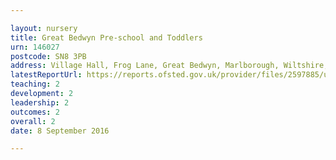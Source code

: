 ```yaml
---

layout: nursery
title: Great Bedwyn Pre-school and Toddlers
urn: 146027
postcode: SN8 3PB
address: Village Hall, Frog Lane, Great Bedwyn, Marlborough, Wiltshire, SN8 3PB
latestReportUrl: https://reports.ofsted.gov.uk/provider/files/2597885/urn/146027.pdf
teaching: 2
development: 2
leadership: 2
outcomes: 2
overall: 2
date: 8 September 2016

---
```

